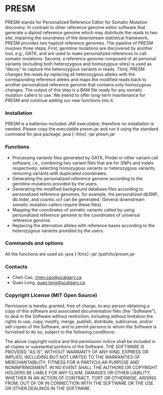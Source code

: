 # PRESM

PRESM stands for Personalized Reference Editor for Somatic Mutation discovery. In contrast to other reference genome editor software that generate a diploid reference genome which may distribute the reads to two site, impairing the soundness of the downstream statistical framework, PRESM provides two haploid reference genomes. The pipeline of PRESM involves three steps: First, germline mutations are discovered by another tool, e.g., GATK, and are used to make personalized references to call somatic mutations. Second, a reference genome composed of all personal variants (including both heterozygous and homozygous sites) is used as “decoy” to capture the heterozygous variants in reads. Third, PRESM changes the reads by replacing all heterozygous alleles with the corresponding reference alleles and maps the modified reads back to another personalized reference genome that contains only homozygous changes. The output of this step is a BAM file ready for any somatic mutation callers to use. We intend to offer long-term maintenance for PRESM and continue adding our new functions into it.

### Installation

PRESM is a batteries-included JAR executable; therefore no installation is needed. Please copy the executable presm.jar and run it using the standard command for java package:
java [–Xmx] –jar presm.jar

### Functions
* Processing variants files generated by GATK, Pindel or other variant call software, i.e., combining two variant files that are for SNPs and indels respectively; selecting homozygous variants or heterozygous variants; removing variants with duplicated coordinates.
* Generating the personalized reference genome according to the germline mutations provided by the users. 
* Generating the modified background database files according to personalized reference genomes, for example, the personalized dbSNP, db.Indel, and cosmic.vcf can be generated. (Several downstream somatic mutation callers require these files).
* Mapping the coordinates of somatic variants called by using personalized reference genome to the coordinates of universal
reference genome.
* Replacing the alternative alleles with reference bases according to the heterozygous variants provided by the users.

### Commands and options

All the functions are used as:
java [-Xmx] –jar /path/to/presm.jar <options>


### Contacts
* Chen Cao, chen.cao@ucalgary.ca
* Quan Long, quan.long@ucalgary.ca

### Copyright License (MIT Open Source)
Permission is hereby granted, free of charge, to any person obtaining a copy of this software and associated documentation files (the "Software"), to deal in the Software without restriction, including without limitation the rights to use, copy, modify, merge, publish, distribute, sublicense, and/or sell copies of the Software, and to permit persons to whom the Software is furnished to do so, subject to the following conditions: 

The above copyright notice and this permission notice shall be included in all copies or substantial portions of the Software.
THE SOFTWARE IS PROVIDED "AS IS", WITHOUT WARRANTY OF ANY KIND, EXPRESS OR IMPLIED, INCLUDING BUT NOT LIMITED TO THE WARRANTIES OF MERCHANTABILITY, FITNESS FOR A PARTICULAR PURPOSE AND NONINFRINGEMENT. IN NO EVENT SHALL THE AUTHORS OR COPYRIGHT HOLDERS BE LIABLE FOR ANY CLAIM, DAMAGES OR OTHER LIABILITY, WHETHER IN AN ACTION OF CONTRACT, TORT OR OTHERWISE, ARISING FROM, OUT OF OR IN CONNECTION WITH THE SOFTWARE OR THE USE OR OTHER DEALINGS IN THE SOFTWARE.
